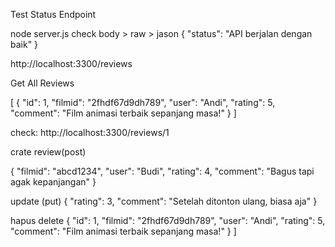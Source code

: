 Test Status Endpoint

node server.js
check
body > raw > jason 
{
  "status": "API berjalan dengan baik"
}

http://localhost:3300/reviews

Get All Reviews

[
  {
    "id": 1,
    "filmid": "2fhdf67d9dh789",
    "user": "Andi",
    "rating": 5,
    "comment": "Film animasi terbaik sepanjang masa!"
  }
]

check:
http://localhost:3300/reviews/1


crate review(post)

{
  "filmid": "abcd1234",
  "user": "Budi",
  "rating": 4,
  "comment": "Bagus tapi agak kepanjangan"
}

update (put) 
{
  "rating": 3,
  "comment": "Setelah ditonton ulang, biasa aja"
}

hapus  delete
 {
    "id": 1,
    "filmid": "2fhdf67d9dh789",
    "user": "Andi",
    "rating": 5,
    "comment": "Film animasi terbaik sepanjang masa!"
  }
]






